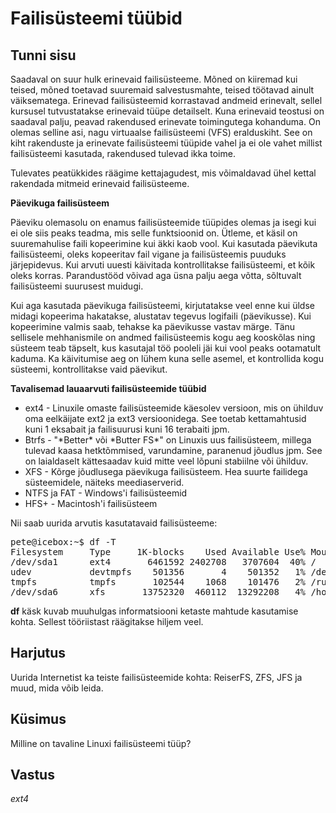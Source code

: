 ﻿# Failisüsteemi tüübid

## Tunni sisu

Saadaval on suur hulk erinevaid failisüsteeme. Mõned on kiiremad kui teised, mõned toetavad suuremaid salvestusmahte, teised töötavad ainult väiksematega. Erinevad failisüsteemid korrastavad andmeid erinevalt, sellel kursusel tutvustatakse erinevaid tüüpe detailselt. Kuna erinevaid teostusi on saadaval palju, peavad rakendused erinevate toimingutega kohanduma. On olemas selline asi, nagu virtuaalse failisüsteemi (VFS) eralduskiht. See on kiht rakenduste ja erinevate failisüsteemi tüüpide vahel ja ei ole vahet millist failisüsteemi kasutada, rakendused tulevad ikka toime.

Tulevates peatükkides räägime kettajagudest, mis võimaldavad ühel kettal rakendada mitmeid erinevaid failisüsteeme.

<b>Päevikuga failisüsteem</b>

Päeviku olemasolu on enamus failisüsteemide tüüpides olemas ja isegi kui ei ole siis peaks teadma, mis selle funktsioonid on. Ütleme, et käsil on suuremahulise faili kopeerimine kui äkki kaob vool. Kui kasutada päevikuta failisüsteemi, oleks kopeeritav fail vigane ja failisüsteemis puuduks järjepidevus. Kui arvuti uuesti käivitada kontrollitakse failisüsteemi, et kõik oleks korras. Parandustööd võivad aga üsna palju aega võtta, sõltuvalt failisüsteemi suurusest muidugi.

Kui aga kasutada päevikuga failisüsteemi, kirjutatakse veel enne kui üldse midagi kopeerima hakatakse, alustatav tegevus logifaili (päevikusse). Kui kopeerimine valmis saab, tehakse ka päevikusse vastav märge. Tänu sellisele mehhanismile on andmed failisüsteemis kogu aeg kooskõlas ning süsteem teab täpselt, kus kasutajal töö pooleli jäi kui vool peaks ootamatult kaduma. Ka käivitumise aeg on lühem kuna selle asemel, et kontrollida kogu süsteemi, kontrollitakse vaid päevikut.

<b>Tavalisemad lauaarvuti failisüsteemide tüübid</b>
 
<ul>
<li>ext4 - Linuxile omaste failisüsteemide käesolev versioon, mis on ühilduv oma eelkäijate ext2 ja ext3 versioonidega. See toetab kettamahtusid kuni 1 eksabait ja failisuurusi kuni 16 terabaiti jpm. </li>
<li>Btrfs - "*Better* või *Butter FS*" on Linuxis uus failisüsteem, millega tulevad kaasa hetktõmmised, varundamine, paranenud jõudlus jpm. See on laialdaselt kättesaadav kuid mitte veel lõpuni stabiilne või ühilduv. </li>
<li>XFS - Kõrge jõudlusega päevikuga failisüsteem. Hea suurte failidega süsteemidele, näiteks meediaserverid.</li>
<li>NTFS ja FAT - Windows'i failisüsteemid</li>
<li>HFS+ - Macintosh'i failisüsteem</li>
</ul> 

Nii saab uurida arvutis kasutatavaid failisüsteeme:

<pre>
pete@icebox:~$ df -T
Filesystem     Type     1K-blocks    Used Available Use% Mounted on
/dev/sda1      ext4       6461592 2402708   3707604  40% /
udev           devtmpfs    501356       4    501352   1% /dev
tmpfs          tmpfs       102544    1068    101476   2% /run
/dev/sda6      xfs       13752320  460112  13292208   4% /home
</pre>

<b>df</b> käsk kuvab muuhulgas informatsiooni ketaste mahtude kasutamise kohta. Sellest tööriistast räägitakse hiljem veel.

## Harjutus

Uurida Internetist ka teiste failisüsteemide kohta: ReiserFS, ZFS, JFS ja muud, mida võib leida.

## Küsimus

Milline on tavaline Linuxi failisüsteemi tüüp?

## Vastus

*ext4*
